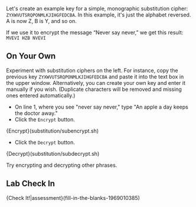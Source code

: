 Let's create an example key for a simple, monographic substitution cipher: `ZYXWVUTSRQPONMLKJIHGFEDCBA`. In this example, it's just the alphabet reversed. A is now Z, B is Y, and so on.

If we use it to encrypt the message “Never say never,” we get this result:
`MVEVI HZB NVEVI` 

## On Your Own
Experiment with substitution ciphers on the left. For instance, copy the previous key `ZYXWVUTSRQPONMLKJIHGFEDCBA` and paste it into the text box in the upper window. Alternatively, you can create your own key and enter it manually if you wish. (Duplicate characters will be removed and missing ones entered automatically.)

- On line 1, where you see "never say never," type "An apple a day keeps the doctor away."
- Click the `Encrypt` button.

{Encrypt}(substitution/subencrypt.sh)

- Click the `Decrypt` button.

{Decrypt}(substitution/subdecrypt.sh)

Try encrypting and decrypting other phrases.

## Lab Check In
{Check It!|assessment}(fill-in-the-blanks-1969010385)

